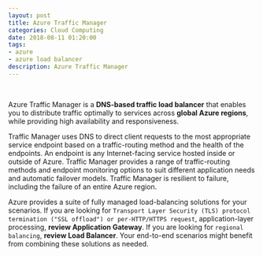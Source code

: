 ```yaml
---
layout: post
title: Azure Traffic Manager
categories: Cloud Computing
date: 2018-08-11 01:20:00
tags:
- azure
- azure load balancer
description: Azure Traffic Manager 
---
```

<br/>

Azure Traffic Manager is a **DNS-based traffic load balancer** that enables you to distribute traffic optimally to services across **global Azure regions**, while providing high availability and responsiveness.               

Traffic Manager uses DNS to direct client requests to the most appropriate service endpoint based on a traffic-routing method and the health of the endpoints. An endpoint is any Internet-facing service hosted inside or outside of Azure. Traffic Manager provides a range of traffic-routing methods and endpoint monitoring options to suit different application needs and automatic failover models. Traffic Manager is resilient to failure, including the failure of an entire Azure region.              

Azure provides a suite of fully managed load-balancing solutions for your scenarios. If you are looking for `Transport Layer Security (TLS) protocol termination ("SSL offload") or per-HTTP/HTTPS request`, application-layer processing, **review Application Gateway**. If you are looking for `regional balancing`, **review Load Balancer**. Your end-to-end scenarios might benefit from combining these solutions as needed.             